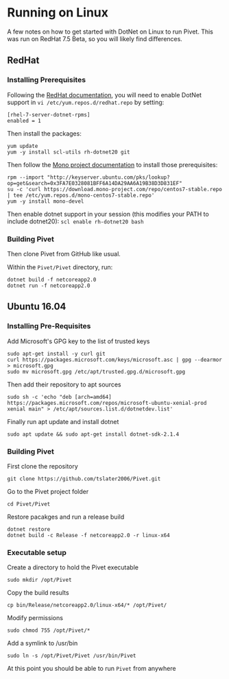 # Running on Linux

A few notes on how to get started with DotNet on Linux to run Pivet.
This was run on RedHat 7.5 Beta, so you will likely find differences.
## RedHat
### Installing Prerequisites

Following the [RedHat documentation](https://access.redhat.com/documentation/en-us/net_core/2.0/html/getting_started_guide/gs_install_dotnet),
you will need to enable DotNet support in `vi /etc/yum.repos.d/redhat.repo`
by setting:

```
[rhel-7-server-dotnet-rpms]
enabled = 1
```

Then install the packages:
```
yum update
yum -y install scl-utils rh-dotnet20 git
```

Then follow the [Mono project documentation](http://www.mono-project.com/download/stable/#download-lin-centos)
to install those prerequisites:

```
rpm --import "http://keyserver.ubuntu.com/pks/lookup?op=get&search=0x3FA7E0328081BFF6A14DA29AA6A19B38D3D831EF"
su -c 'curl https://download.mono-project.com/repo/centos7-stable.repo | tee /etc/yum.repos.d/mono-centos7-stable.repo'
yum -y install mono-devel
```

Then enable dotnet support in your session (this modifies your PATH to include
dotnet20): `scl enable rh-dotnet20 bash`

### Building Pivet
Then clone Pivet from GitHub like usual.

Within the `Pivet/Pivet` directory, run:

```
dotnet build -f netcoreapp2.0
dotnet run -f netcoreapp2.0
```
## Ubuntu 16.04

### Installing Pre-Requisites
Add Microsoft's GPG key to the list of trusted keys
```
sudo apt-get install -y curl git
curl https://packages.microsoft.com/keys/microsoft.asc | gpg --dearmor > microsoft.gpg
sudo mv microsoft.gpg /etc/apt/trusted.gpg.d/microsoft.gpg
```
Then add their repository to apt sources
```
sudo sh -c 'echo "deb [arch=amd64] https://packages.microsoft.com/repos/microsoft-ubuntu-xenial-prod xenial main" > /etc/apt/sources.list.d/dotnetdev.list'
```
Finally run apt update and install dotnet
```
sudo apt update && sudo apt-get install dotnet-sdk-2.1.4
```

### Building Pivet
First clone the repository
```
git clone https://github.com/tslater2006/Pivet.git
```
Go to the Pivet project folder
```
cd Pivet/Pivet
```
Restore pacakges and run a release build
```
dotnet restore
dotnet build -c Release -f netcoreapp2.0 -r linux-x64
```
### Executable setup
Create a directory to hold the Pivet executable

```
sudo mkdir /opt/Pivet
```
Copy the build results
```
cp bin/Release/netcoreapp2.0/linux-x64/* /opt/Pivet/
```
Modify permissions
```
sudo chmod 755 /opt/Pivet/*
```
Add a symlink to /usr/bin
```
sudo ln -s /opt/Pivet/Pivet /usr/bin/Pivet
```
At this point you should be able to run `Pivet` from anywhere
